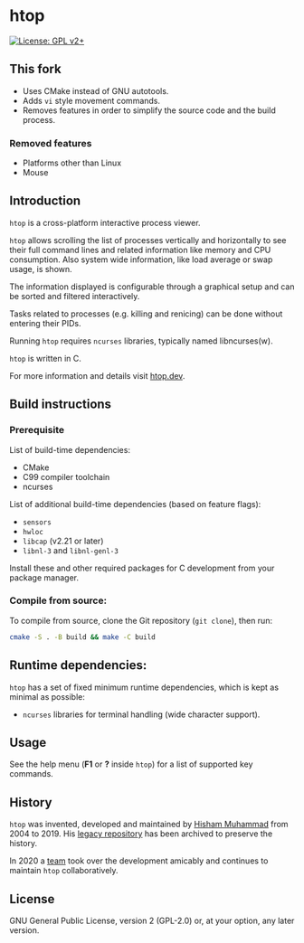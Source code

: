 # htop

[![License: GPL v2+](https://img.shields.io/badge/License-GPL%20v2+-blue.svg)](COPYING?raw=true)

## This fork

* Uses CMake instead of GNU autotools.
* Adds `vi` style movement commands.
* Removes features in order to simplify the source code and the build process.

### Removed features

* Platforms other than Linux
* Mouse

## Introduction

`htop` is a cross-platform interactive process viewer.

`htop` allows scrolling the list of processes vertically and horizontally to see their full command lines and related information like memory and CPU consumption.
Also system wide information, like load average or swap usage, is shown.

The information displayed is configurable through a graphical setup and can be sorted and filtered interactively.

Tasks related to processes (e.g. killing and renicing) can be done without entering their PIDs.

Running `htop` requires `ncurses` libraries, typically named libncurses(w).

`htop` is written in C.

For more information and details visit [htop.dev](https://htop.dev).

## Build instructions

### Prerequisite
List of build-time dependencies:

* CMake
* C99 compiler toolchain
* ncurses

List of additional build-time dependencies (based on feature flags):

* `sensors`
* `hwloc`
* `libcap` (v2.21 or later)
* `libnl-3` and `libnl-genl-3`

Install these and other required packages for C development from your package manager.

### Compile from source:
To compile from source, clone the Git repository (`git clone`), then run:
```sh
cmake -S . -B build && make -C build
```

## Runtime dependencies:
`htop` has a set of fixed minimum runtime dependencies, which is kept as minimal as possible:

* `ncurses` libraries for terminal handling (wide character support).

## Usage
See the help menu (**F1** or **?** inside `htop`) for a list of supported key commands.

## History

`htop` was invented, developed and maintained by [Hisham Muhammad](https://hisham.hm/) from 2004 to 2019. His [legacy repository](https://github.com/hishamhm/htop/) has been archived to preserve the history.

In 2020 a [team](https://github.com/orgs/htop-dev/people) took over the development amicably and continues to maintain `htop` collaboratively.

## License

GNU General Public License, version 2 (GPL-2.0) or, at your option, any later version.
